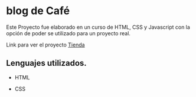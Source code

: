 # blog de Café

Este Proyecto fue elaborado en un curso de HTML, CSS y Javascript con la opción de poder se utilizado para un proyecto real.

Link para ver el proyecto [Tienda](KevSchmitz.github.io/blogdecafe_inicio/)

## Lenguajes utilizados.

- HTML

- CSS
